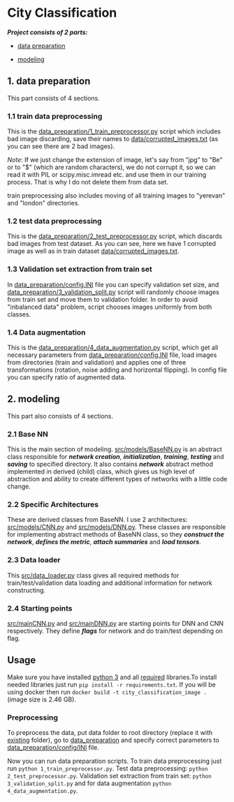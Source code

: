# City Classification

***Project consists of 2 parts:***

* [data preparation](https://github.com/lev1khachatryan/CityClassification/tree/master/data_preparation)

* [modeling](https://github.com/lev1khachatryan/CityClassification/tree/master/src)

## 1. data preparation

This part consists of 4 sections.

### 1.1 train data preprocessing

This is the [data_preparation/1_train_preprocessor.py](https://github.com/lev1khachatryan/CityClassification/blob/master/data_preparation/1_train_preprocessor.py) script which includes bad image discarding, save their names to [data/corrupted_images.txt](https://github.com/lev1khachatryan/CityClassification/blob/master/data/corrupted_images.txt) (as you can see there are 2 bad images).

*Note*: If we just change the extension of image, let's say from "jpg" to "Be" or to "$" (which are random characters), we do not corrupt it, so we can read it with PIL or scipy.misc.imread etc. and use them in our training process. That is why I do not delete them from data set.

train preprocessing also includes moving of all training images to "yerevan" and "london" directories.

### 1.2 test data preprocessing

This is the [data_preparation/2_test_preprocessor.py](https://github.com/lev1khachatryan/CityClassification/blob/master/data_preparation/2_test_preprocessor.py) script, which discards bad images from test dataset. As you can see, here we have 1 corrupted image as well as in train dataset [data/corrupted_images.txt](https://github.com/lev1khachatryan/CityClassification/blob/master/data/corrupted_images.txt).

### 1.3 Validation set extraction from train set

In [data_preparation/config.INI](https://github.com/lev1khachatryan/CityClassification/blob/master/data_preparation/config.INI) file you can specify validation set size, and [data_preparation/3_validation_split.py](https://github.com/lev1khachatryan/CityClassification/blob/master/data_preparation/3_validation_split.py) script will randomly choose images from train set and move them to validation folder. In order to avoid "inbalanced data" problem, script chooses images uniformly from both classes.

### 1.4 Data augmentation

This is the [data_preparation/4_data_augmentation.py](https://github.com/lev1khachatryan/CityClassification/blob/master/data_preparation/4_data_augmentation.py) script, which get all necessary parameters from [data_preparation/config.INI](https://github.com/lev1khachatryan/CityClassification/blob/master/data_preparation/config.INI) file, load images from directories (train and validation) and applies one of three transformations (rotation, noise adding and horizontal flipping). In config file you can specify ratio of augmented data.


## 2. modeling

This part also consists of 4 sections.

### 2.1 Base NN

This is the main section of modeling. [src/models/BaseNN.py](https://github.com/lev1khachatryan/CityClassification/blob/master/src/models/BaseNN.py) is an abstract class responsible for ***network creation***, ***initialization***, ***training***, ***testing*** and ***saving*** to specified directory. It also contains ***network*** abstract method implemented in derived (child) class, which gives us high level of abstraction and ability to create different types of networks with a little code change.

### 2.2 Specific Architectures

These are derived classes from BaseNN. I use 2 architectures: [src/models/CNN.py](https://github.com/lev1khachatryan/CityClassification/blob/master/src/models/CNN.py) and [src/models/DNN.py](https://github.com/lev1khachatryan/CityClassification/blob/master/src/models/DNN.py). These classes are responsible for implementing abstract methods of BaseNN class, so they ***construct the network***, ***defines the metric***, ***attach summaries*** and ***load tensors***.

### 2.3 Data loader

This [src/data_loader.py](https://github.com/lev1khachatryan/CityClassification/blob/master/src/data_loader.py) class gives all required methods for train/test/validation data loading and additional information for network constructing.

### 2.4 Starting points

[src/mainCNN.py](https://github.com/lev1khachatryan/CityClassification/blob/master/src/mainCNN.py) and [src/mainDNN.py](https://github.com/lev1khachatryan/CityClassification/blob/master/src/mainDNN.py) are starting points for DNN and CNN respectively. They define ***flags*** for network and do train/test depending on flag.


## Usage

Make sure you have installed [python 3](https://www.python.org/download/releases/3.0/) and all [required](https://github.com/lev1khachatryan/CityClassification/blob/master/requirements.txt) libraries.To install needed libraries just run `pip install -r requirements.txt`. If you will be using docker then run `docker build -t city_classification_image .` (image size is 2.46 GB).

### Preprocessing

To preprocess the data, put data folder to root directory (replace it with [existing](https://github.com/lev1khachatryan/CityClassification/tree/master/data) folder), go to [data_preparation](https://github.com/lev1khachatryan/CityClassification/tree/master/data_preparation) and specify correct parameters to [data_preparation/config/INI](https://github.com/lev1khachatryan/CityClassification/blob/master/data_preparation/config.INI) file.

Now you can run data preparation scripts. To train data preprocessing just run `python 1_train_preprocessor.py`. Test data preprocessing: `python 2_test_preprocessor.py`. Validation set extraction from train set: `python 3_validation_split.py` and for data augmentation `python 4_data_augmentation.py`. 




